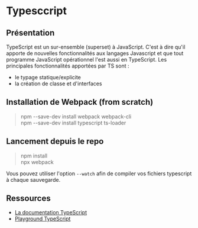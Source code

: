 # Typesccript

## Présentation

TypeScript est un sur-ensemble (superset) à JavaScript. C'est à dire qu'il apporte de nouvelles fonctionnalités aux langages Javascript et 
que tout programme JavaScript opérationnel l'est aussi en TypeScript. Les principales fonctionnalités apportées par TS sont :
* le typage statique/explicite
* la création de classe et d'interfaces

## Installation de Webpack (from scratch)

> npm --save-dev install webpack webpack-cli<br/>
> npm --save-dev install typescript ts-loader

## Lancement depuis le repo

> npm install<br/>
> npx webpack

Vous pouvez utiliser l'option `--watch` afin de compiler vos fichiers typescript à chaque sauvegarde.

## Ressources

* [La documentation TypeScript](https://www.typescriptlang.org/)<br/>
* [Playground TypeScript](https://www.typescriptlang.org/play)